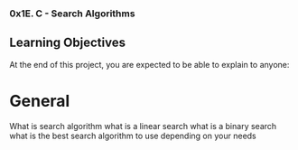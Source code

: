 ### 0x1E. C - Search Algorithms

## Learning Objectives
At the end of this project, you are expected to be able to explain to anyone:

# General 

What is search algorithm
what is a linear search
what is a binary search
what is the best search algorithm to use depending on your needs

